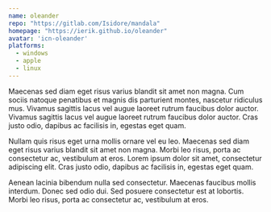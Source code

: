 ```yaml
---
name: oleander
repo: "https://gitlab.com/Isidore/mandala"
homepage: "https://ierik.github.io/oleander"
avatar: 'icn-oleander'
platforms:
  - windows
  - apple
  - linux
---
```

Maecenas sed diam eget risus varius blandit sit amet non magna. Cum sociis
natoque penatibus et magnis dis parturient montes, nascetur ridiculus mus.
Vivamus sagittis lacus vel augue laoreet rutrum faucibus dolor auctor. Vivamus
sagittis lacus vel augue laoreet rutrum faucibus dolor auctor. Cras justo odio,
dapibus ac facilisis in, egestas eget quam.

Nullam quis risus eget urna mollis ornare vel eu leo. Maecenas sed diam eget
risus varius blandit sit amet non magna. Morbi leo risus, porta ac consectetur
ac, vestibulum at eros. Lorem ipsum dolor sit amet, consectetur adipiscing
elit. Cras justo odio, dapibus ac facilisis in, egestas eget quam.

Aenean lacinia bibendum nulla sed consectetur. Maecenas faucibus mollis
interdum. Donec sed odio dui. Sed posuere consectetur est at lobortis.
Morbi leo risus, porta ac consectetur ac, vestibulum at eros.
